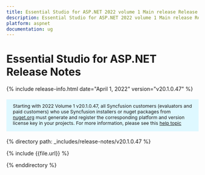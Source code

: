 ```yaml
---
title: Essential Studio for ASP.NET 2022 volume 1 Main release Release Notes  
description: Essential Studio for ASP.NET 2022 volume 1 Main release Release Notes  
platform: aspnet
documentation: ug
---
```


# Essential Studio for ASP.NET  Release Notes  

{% include release-info.html date="April 1, 2022" version="v20.1.0.47" %} 


<style>
#license {
    font-size: .88em!important;
margin-top: 1.5em;     margin-bottom: 1.5em;
    background-color: #def8ff;
    padding: 10px 17px 14px;
}
</style>


<div id="license">
Starting with 2022 Volume 1 v20.1.0.47, all Syncfusion customers (evaluators and paid customers) who use Syncfusion installers or nuget packages from <a href="https://www.nuget.org/packages?q=Syncfusion">nuget.org</a> must generate and register the corresponding platform and version license key in your projects.
For more information, please see this <a href="https://help.syncfusion.com/common/essential-studio/licensing/license-key">help topic</a>
</div>


{% directory path: _includes/release-notes/v20.1.0.47 %}

{% include {{file.url}} %}

{% enddirectory %}
